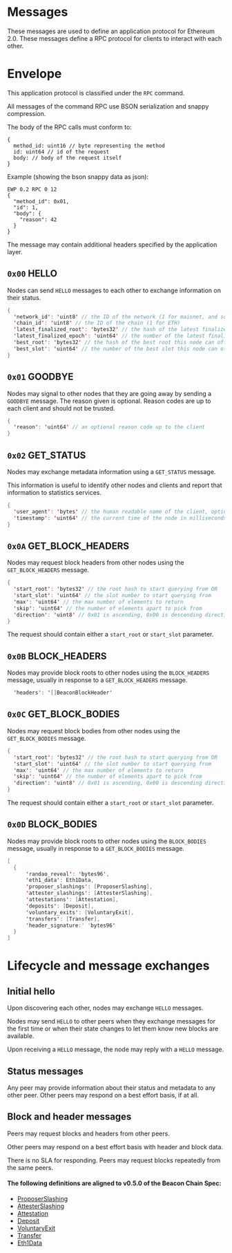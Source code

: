 # Messages

These messages are used to define an application protocol for Ethereum 2.0.
These messages define a RPC protocol for clients to interact with each other.

# Envelope

This application protocol is classified under the `RPC` command.

All messages of the command RPC use BSON serialization and snappy compression.

The body of the RPC calls must conform to:
```
{ 
  method_id: uint16 // byte representing the method
  id: uint64 // id of the request
  body: // body of the request itself
}
```

Example (showing the bson snappy data as json):
```
EWP 0.2 RPC 0 12
{
  "method_id": 0x01,
  "id": 1,
  "body": {
    "reason": 42
  }
}
```

The message may contain additional headers specified by the application layer.

## `0x00` HELLO

Nodes can send `HELLO` messages to each other to exchange information on their status.


```java
{
  'network_id': 'uint8' // the ID of the network (1 for mainnet, and some predefined number for a testnet)
  'chain_id': 'uint8' // the ID of the chain (1 for ETH)
  'latest_finalized_root': 'bytes32' // the hash of the latest finalized root
  'latest_finalized_epoch': 'uint64' // the number of the latest finalized epoch
  'best_root': 'bytes32' // the hash of the best root this node can offer
  'best_slot': 'uint64' // the number of the best slot this node can offer
}
```

## `0x01` GOODBYE

Nodes may signal to other nodes that they are going away by sending a `GOODBYE` message.
The reason given is optional. Reason codes are up to each client and should not be trusted.

```java
{
  'reason': 'uint64' // an optional reason code up to the client
}

```

## `0x02` GET_STATUS

Nodes may exchange metadata information using a `GET_STATUS` message.

This information is useful to identify other nodes and clients and report that information to statistics services.

```java
{
  'user_agent': 'bytes' // the human readable name of the client, optionally with its version and other metadata
  'timestamp': 'uint64' // the current time of the node in milliseconds since epoch
}
```

## `0x0A` GET_BLOCK_HEADERS

Nodes may request block headers from other nodes using the `GET_BLOCK_HEADERS` message.

```java
{
  'start_root': 'bytes32' // the root hash to start querying from OR
  'start_slot': 'uint64' // the slot number to start querying from
  'max': 'uint64' // the max number of elements to return
  'skip': 'uint64' // the number of elements apart to pick from
  'direction': 'uint8' // 0x01 is ascending, 0x00 is descending direction to query elements
}
```

The request should contain either a `start_root` or `start_slot` parameter.

## `0x0B` BLOCK_HEADERS

Nodes may provide block roots to other nodes using the `BLOCK_HEADERS` message, usually in response to a `GET_BLOCK_HEADERS` message.

```java
  'headers': '[]BeaconBlockHeader'
```

## `0x0C`  GET_BLOCK_BODIES

Nodes may request block bodies from other nodes using the `GET_BLOCK_BODIES` message.

```java
{
  'start_root': 'bytes32' // the root hash to start querying from OR
  'start_slot': 'uint64' // the slot number to start querying from
  'max': 'uint64' // the max number of elements to return
  'skip': 'uint64' // the number of elements apart to pick from
  'direction': 'uint8' // 0x01 is ascending, 0x00 is descending direction to query elements
}
```

The request should contain either a `start_root` or `start_slot` parameter.

## `0x0D`  BLOCK_BODIES

Nodes may provide block roots to other nodes using the `BLOCK_BODIES` message, usually in response to a `GET_BLOCK_BODIES` message.

```java
[
  {
      'randao_reveal': 'bytes96',
      'eth1_data': Eth1Data,
      'proposer_slashings': [ProposerSlashing],
      'attester_slashings': [AttesterSlashing],
      'attestations': [Attestation],
      'deposits': [Deposit],
      'voluntary_exits': [VoluntaryExit],
      'transfers': [Transfer],
      'header_signature:' 'bytes96'
  }
]
```

# Lifecycle and message exchanges

## Initial hello

Upon discovering each other, nodes may exchange `HELLO` messages.

Nodes may send `HELLO` to other peers when they exchange messages for the first time or when their state changes to let them know new blocks are available.

Upon receiving a `HELLO` message, the node may reply with a `HELLO` message.

## Status messages

Any peer may provide information about their status and metadata to any other peer. Other peers may respond on a best effort basis, if at all.

## Block and header messages

Peers may request blocks and headers from other peers.

Other peers may respond on a best effort basis with header and block data.

There is no SLA for responding. Peers may request blocks repeatedly from the same peers.

#### The following definitions are aligned to v0.5.0 of the Beacon Chain Spec:

- [ProposerSlashing](https://github.com/ethereum/eth2.0-specs/blob/v0.5.0/specs/core/0_beacon-chain.md#proposerslashing)  
- [AttesterSlashing](https://github.com/ethereum/eth2.0-specs/blob/v0.5.0/specs/core/0_beacon-chain.md#attesterslashing)  
- [Attestation](https://github.com/ethereum/eth2.0-specs/blob/v0.5.0/specs/core/0_beacon-chain.md#attestation)  
- [Deposit](https://github.com/ethereum/eth2.0-specs/blob/v0.5.0/specs/core/0_beacon-chain.md#deposit)  
- [VoluntaryExit](https://github.com/ethereum/eth2.0-specs/blob/v0.5.0/specs/core/0_beacon-chain.md#voluntaryexit)  
- [Transfer](https://github.com/ethereum/eth2.0-specs/blob/v0.5.0/specs/core/0_beacon-chain.md#transfer)
- [Eth1Data](https://github.com/ethereum/eth2.0-specs/blob/v0.5.0/specs/core/0_beacon-chain.md#eth1data)


